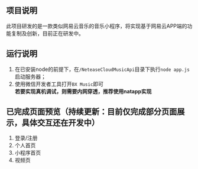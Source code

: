 ## 项目说明  
此项目研发的是一款类似网易云音乐的音乐小程序，将实现基于网易云APP端的功能复制及创新，目前正在研发中。
## 运行说明
1. 在已安装node的前提下，在`/NeteaseCloudMusicApi`目录下执行`node app.js`启动服务器；
2. 使用微信开发者工具打开`BX Music`即可  
**若要实现真机调试，则需要内网穿透，推荐使用natapp实现**
## 已完成页面预览（持续更新：目前仅完成部分页面展示，具体交互还在开发中）
1. 登录/注册
2. 个人首页
3. 小程序首页
4. 视频页


